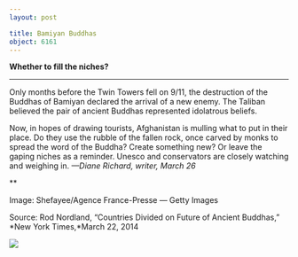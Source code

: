 ```yaml
---
layout: post

title: Bamiyan Buddhas
object: 6161
---
```

**Whether to fill the niches?**

****

Only months before the Twin Towers fell on 9/11, the destruction of the Buddhas of Bamiyan declared the arrival of a new enemy. The Taliban believed the pair of ancient Buddhas represented idolatrous beliefs. 

Now, in hopes of drawing tourists, Afghanistan is mulling what to put in their place. Do they use the rubble of the fallen rock, once carved by monks to spread the word of the Buddha? Create something new? Or leave the gaping niches as a reminder. Unesco and conservators are closely watching and weighing in.
 *—Diane Richard, writer, March 26*

**

Image: Shefayee/Agence France-Presse — Getty Images

Source: Rod Nordland, “Countries Divided on Future of Ancient Buddhas,” *New York Times,*March 22, 2014

![]({{siteurl.base}}/images/14-03-26_2001.153_BamianEDIT-1.jpeg)
